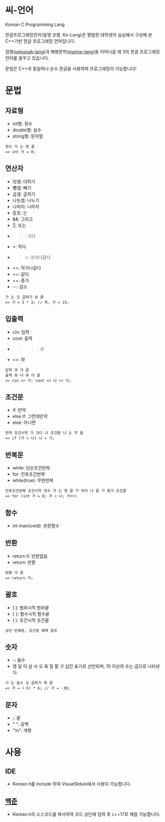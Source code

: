 # 씨-언어
Korean C Programming Lang

한글프로그래밍언어(일명 코랭, Ko-Lang)은 평범한 대학생이 심심해서 구상해 본 C++기반 한글 프로그래밍 언어입니다.

엄랭([umjunsik-lang](https://github.com/rycont/umjunsik-lang))과 해병문학([marine-lang](https://github.com/dpvpd/MarineLang))을 이어나갈 제 3의 한글 프로그래밍 언어를 꿈꾸고 있습니다.

문법은 C++과 동일하나 순수 한글을 사용하여 프로그래밍이 가능합니다!

# 문법
## 자료형
* int형: 정수
* double형: 실수
* string형: 문자열
```
정수 가 는 영 끝
=> int 가 = 0;
```

## 연산자
* 덧셈: 더하기
* 뺄셈: 빼기
* 곱셈: 곱하기
* 나눗셈: 나누기
* 나머지: 나머지
* 등호: 는
* &&: 그리고
* ||: 또는
* >: 크다
* <: 작다
* >=: 크거나같다
* <=: 작거나같다
* ==: 같다
* ++: 증가
* --: 감소
```
가 는 오 곱하기 삼 끝
=> 가 = 5 * 3; // 즉, 가 = 15;
```

## 입출력
* cin: 입력
* cout: 출력
* >>: 과
* <<: 와
```
입력 과 가 끝
출력 와 나 와 다 끝
=> cin >> 가; cout << 나 << 다;
```

## 조건문
* if: 만약
* else if: 그런데만약
* else: 아니면
```
만약 조건시작 가 크다 나 조건끝 나 는 가 끝
=> if (가 > 나) 나 = 가;
```

## 반복문
* while: 단순조건반복
* for: 전후조건반복
* while(true): 무한반복
```
전후조건반복 조건시작 정수 가 는 영 끝 가 작다 나 끝 가 증가 조건끝
=> for (int 가 = 0; 가 < 나; 가++)
```

## 함수
* int main(void): 본문함수

## 반환
* return 0: 반환없음
* return: 반환
```
반환 가 끝
=> return 가;
```

## 괄호
* [ ]: 범위시작 범위끝
* { }: 함수시작 함수끝
* ( ): 조건시작 조건끝
```
상단 반복문, 조건문 예제 참조
```

## 숫자
* -: 음수
* 영 일 이 삼 사 오 육 칠 팔 구
십진 표기로 선언되며, 10 이상의 수는 곱으로 나타낸다.
```
가 는 음수 오 곱하기 육 끝
=> 가 = (-5) * 6; // 가 = -30;
```

## 문자
* ;: 끝
* " ": 공백
* "\n": 개행


# 사용
## IDE
* Korean.h를 include 하여 VisualStduio에서 사용이 가능합니다.
## [백준](acmicpc.net)
* Korean.h의 소스코드를 복사하여 코드 상단에 입력 후 c++17로 채점 가능합니다.
